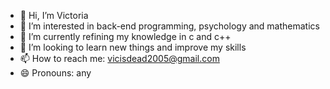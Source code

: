 - 👋 Hi, I’m Victoria
- 👀 I’m interested in back-end programming, psychology and mathematics
- 🌱 I’m currently refining my knowledge in c and c++
- 💞️ I’m looking to learn new things and improve my skills 
- 📫 How to reach me: vicisdead2005@gmail.com
- 😄 Pronouns: any

<!---
victoriacel/victoriacel is a ✨ special ✨ repository because its `README.md` (this file) appears on your GitHub profile.
You can click the Preview link to take a look at your changes.
--->
